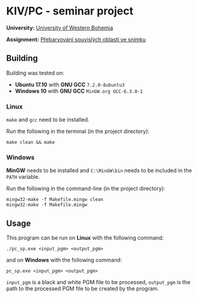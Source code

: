 # KIV/PC - seminar project

**University:**
    [University of Western Bohemia](http://www.zcu.cz/)

**Assignment:**
    [Přebarvování souvislých oblastí ve snímku](http://www.kiv.zcu.cz/studies/predmety/pc/doc/work/sw2017-03.pdf)

## Building

Building was tested on:
* **Ubuntu 17.10** with **GNU GCC** `7.2.0-8ubuntu3`
* **Windows 10** with **GNU GCC** ``MinGW.org GCC-6.3.0-1``

### Linux

`make` and `gcc` need to be installed.

Run the following in the terminal (in the project directory):

```
make clean && make
```

### Windows

**MinGW** needs to be installed and `C:\MinGW\bin` needs to be included in the `PATH` variable.

Run the following in the command-line (in the project directory):

```
mingw32-make -f Makefile.mingw clean
mingw32-make -f Makefile.mingw
```

## Usage

This program can be run on **Linux** with the following command:

```
./pc_sp.exe <input_pgm> <output_pgm>
```

and on **Windows** with the following command:

```
pc_sp.exe <input_pgm> <output_pgm>
```

`input_pgm` is a black and white PGM file to be processed, `output_pgm` is the path to the processed PGM file to be
created by the program.
